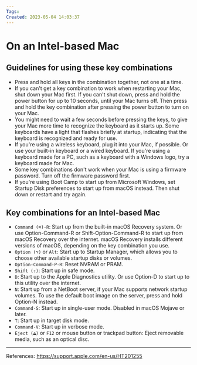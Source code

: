 ```yaml
---
Tags: 
Created: 2023-05-04 14:03:37
---
```

# On an Intel-based Mac
## Guidelines for using these key combinations
- Press and hold all keys in the combination together, not one at a time. 
- If you can't get a key combination to work when restarting your Mac, shut down your Mac first. If you can't shut down, press and hold the power button for up to 10 seconds, until your Mac turns off. Then press and hold the key combination after pressing the power button to turn on your Mac.
- You might need to wait a few seconds before pressing the keys, to give your Mac more time to recognize the keyboard as it starts up. Some keyboards have a light that flashes briefly at startup, indicating that the keyboard is recognized and ready for use.
- If you're using a wireless keyboard, plug it into your Mac, if possible. Or use your built-in keyboard or a wired keyboard. If you're using a keyboard made for a PC, such as a keyboard with a Windows logo, try a keyboard made for Mac.
- Some key combinations don't work when your Mac is using a firmware password. Turn off the firmware password first.
- If you're using Boot Camp to start up from Microsoft Windows, set Startup Disk preferences to start up from macOS instead. Then shut down or restart and try again.
## Key combinations for an Intel-based Mac
- `Command (⌘)-R`: Start up from the built-in macOS Recovery system. Or use Option-Command-R or Shift-Option-Command-R to start up from macOS Recovery over the internet. macOS Recovery installs different versions of macOS, depending on the key combination you use. 
- `Option (⌥)` or `Alt`: Start up to Startup Manager, which allows you to choose other available startup disks or volumes. 
- `Option-Command-P-R`: Reset NVRAM or PRAM.
- `Shift (⇧)`:  Start up in safe mode. 
- `D`: Start up to the Apple Diagnostics utility. Or use Option-D to start up to this utility over the internet.
- `N`: Start up from a NetBoot server, if your Mac supports network startup volumes. To use the default boot image on the server, press and hold Option-N instead. 
- `Command-S`: Start up in single-user mode. Disabled in macOS Mojave or later.
- `T`: Start up in target disk mode.
- `Command-V`: Start up in verbose mode. 
- `Eject (⏏)` or `F12` or mouse button or trackpad button: Eject removable media, such as an optical disc.

---
References: https://support.apple.com/en-us/HT201255